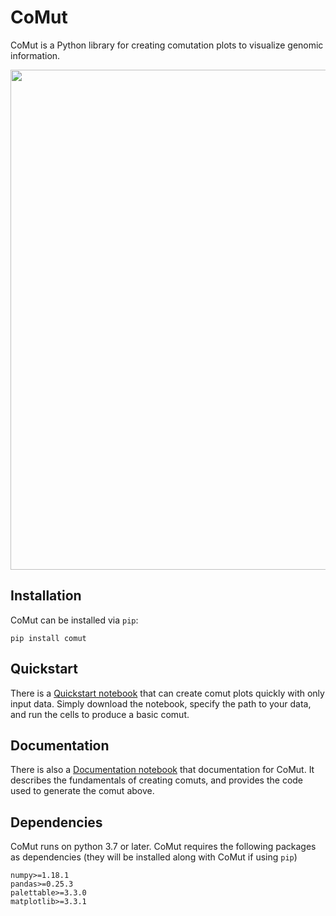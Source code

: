 # CoMut
CoMut is a Python library for creating comutation plots to visualize genomic information.

<p align="center">
<img align="center" src="examples/images/melanoma_comut.svg" width="800"/>
</p>


## Installation

CoMut can be installed via `pip`:

`pip install comut`

## Quickstart

There is a [Quickstart notebook](https://github.com/vanallenlab/comut/blob/package/examples/quickstart.ipynb) that can create comut plots quickly with only input data. Simply download the notebook, specify the path to your data, and run the cells to produce a basic comut.

## Documentation

There is also a [Documentation notebook](https://github.com/vanallenlab/comut/blob/package/examples/documentation.ipynb) that documentation for CoMut. It describes the fundamentals of creating comuts, and provides the code used to generate the comut above.

## Dependencies

CoMut runs on python 3.7 or later. CoMut requires the following packages as dependencies (they will be installed along with CoMut if using `pip`)

```
numpy>=1.18.1
pandas>=0.25.3
palettable>=3.3.0
matplotlib>=3.3.1
```
